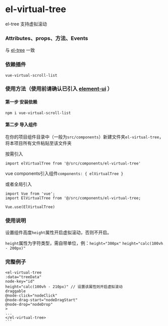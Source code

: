 # el-virtual-tree
el-tree 支持虚拟滚动

### Attributes、props、方法、Events
与 [el-tree](https://element.eleme.cn/#/zh-CN/component/tree) 一致

### 依赖插件
``vue-virtual-scroll-list``

### 使用方法（使用前请确认已引入 [element-ui](https://element.eleme.cn/#/zh-CN/component/tree) ）
#### 第一步 安装依赖
``npm i vue-virtual-scroll-list``

#### 第二步 导入组件
在你的项目组件目录中（一般为``src/components``）新建文件夹``el-virtual-tree``，
将本项目所有文件粘贴至该文件夹

按需引入

``import elVirtualTree from '@/src/components/el-virtual-tree'``

vue components引入组件``components: { elVirtualTree }``

或者全局引入
````
import Vue from 'vue';
import ElVirtualTree from '@/src/components/el-virtual-tree;

Vue.use(ElVirtualTree)
````

### 使用说明
设置组件高度``height``属性开启虚拟滚动，否则不开启。

``height``属性为字符类型，需自带单位，例：``height="300px"`` ``height="calc(100vh - 200px)"``

### 完整例子
````
<el-virtual-tree
:data="treeData"
node-key="id"
height="calc(100vh - 210px)" // 设置该属性则开启虚拟滚动
draggable
@node-click="nodeClick"
@node-drag-start="nodeDragStart"
@node-drop="nodeDrop"
>
...
</el-virtual-tree>
```
